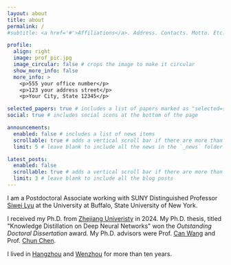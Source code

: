 ```yaml
---
layout: about
title: about
permalink: /
#subtitle: <a href='#'>Affiliations</a>. Address. Contacts. Motto. Etc.

profile:
  align: right
  image: prof_pic.jpg
  image_circular: false # crops the image to make it circular
  show_more_info: false
  more_info: >
    <p>555 your office number</p>
    <p>123 your address street</p>
    <p>Your City, State 12345</p>

selected_papers: true # includes a list of papers marked as "selected={true}"
social: true # includes social icons at the bottom of the page

announcements:
  enabled: false # includes a list of news items
  scrollable: true # adds a vertical scroll bar if there are more than 3 news items
  limit: 5 # leave blank to include all the news in the `_news` folder

latest_posts:
  enabled: false
  scrollable: true # adds a vertical scroll bar if there are more than 3 new posts items
  limit: 3 # leave blank to include all the blog posts
---
```


I am a Postdoctoral Associate working with SUNY Distinguished Professor [Siwei Lyu](https://cse.buffalo.edu/~siweilyu/) at the University at Buffalo, State University of New York.

I received my Ph.D. from [Zhejiang Univeristy](https://en.wikipedia.org/wiki/Zhejiang_University) in 2024. My Ph.D. thesis, titled "Knowledge Distillation on Deep Neural Networks" won the _Outstanding Doctoral Dissertation_ award. My Ph.D. advisors were Prof. [Can Wang](https://scholar.google.com/citations?user=C63q3HoAAAAJ) and Prof. [Chun Chen](https://scholar.google.com/citations?user=Co50o54AAAAJ).

I lived in [Hangzhou](https://en.wikipedia.org/wiki/Hangzhou) and [Wenzhou](https://en.wikipedia.org/wiki/Wenzhou) for more than ten years.
